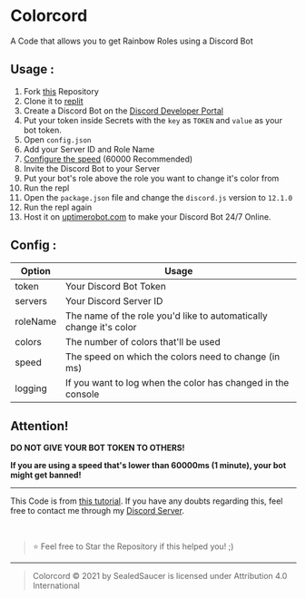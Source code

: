 # Colorcord
A Code that allows you to get Rainbow Roles using a Discord Bot

## Usage : 

1. Fork [this](https://github.com/SealedSaucer/ColorCord) Repository
2. Clone it to [replit](https://replit.com)
3. Create a Discord Bot on the [Discord Developer Portal](https://discord.com/developers)
4. Put your token inside Secrets with the `key` as `TOKEN` and `value` as your bot token.
5. Open `config.json`
6. Add your Server ID and Role Name
7. [Configure the speed](https://www.google.com/search?q=seconds+to+milliseconds+converter) (60000 Recommended)
8. Invite the Discord Bot to your Server
9. Put your bot's role above the role you want to change it's color from
10. Run the repl
11. Open the `package.json` file and change the `discord.js` version to `12.1.0`
12. Run the repl again
13. Host it on [uptimerobot.com](https://uptimerobot.com) to make your Discord Bot 24/7 Online.

## Config :

| Option        | Usage         |
| ------------- |---------------|
| token         | Your Discord Bot Token|
| servers       | Your Discord Server ID|
| roleName      | The name of the role you'd like to automatically change it's color|
| colors        | The number of colors that'll be used|
| speed         | The speed on which the colors need to change (in ms)|
| logging       | If you want to log when the color has changed in the console|

## Attention!

**DO NOT GIVE YOUR BOT TOKEN TO OTHERS!**

**If you are using a speed that's lower than 60000ms (1 minute), your bot might get banned!**

---

This Code is from [this tutorial](https://www.youtube.com/watch?v=3O37GA75ICg). If you have any doubts regarding this, feel free to contact me through my [Discord Server](https://dsc.gg/phantom).

</br>

> ⭐ Feel free to Star the Repository if this helped you! ;)

----

> Colorcord © 2021 by SealedSaucer is licensed under Attribution 4.0 International 
